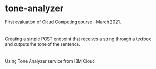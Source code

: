 # tone-analyzer
First evaluation of Cloud Computing course - March 2021. 
# 
Creating a simple POST endpoint that receives a string through a textbox and outputs the tone of the sentence. 
# 
Using Tone Analyzer service from IBM Cloud
